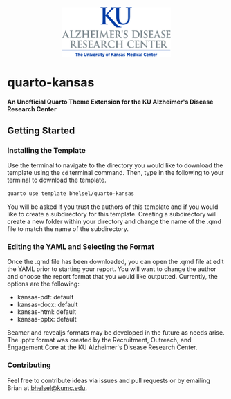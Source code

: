 <div style="text-align:center">
  <img src = "_extensions/kansas/logos/KUADRCLogo.jpg" style = "width: 50%; height = auto; margin-top: 50px;">
</div>

# quarto-kansas

**An Unofficial Quarto Theme Extension for the KU Alzheimer's Disease Research Center**

## Getting Started

### Installing the Template

Use the terminal to navigate to the directory you would like to download the template using the `cd` terminal command. Then, type in the following to your terminal to download the template.

```bash
quarto use template bhelsel/quarto-kansas
```
You will be asked if you trust the authors of this template and if you would like to create a subdirectory for this template. Creating a subdirectory will create a new folder within your directory and change the name of the .qmd file to match the name of the subdirectory.

### Editing the YAML and Selecting the Format

Once the .qmd file has been downloaded, you can open the .qmd file at edit the YAML prior to starting your report. You will want to change the author and choose the report format that you would like outputted. Currently, the options are the following:

- kansas-pdf: default
- kansas-docx: default
- kansas-html: default
- kansas-pptx: default

Beamer and revealjs formats may be developed in the future as needs arise. The .pptx format was created by the Recruitment, Outreach, and Engagement Core at the KU Alzheimer's Disease Research Center. 

### Contributing

Feel free to contribute ideas via issues and pull requests or by emailing Brian at <a href="mailto: bhelsel@kumc.edu">bhelsel@kumc.edu</a>.


